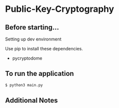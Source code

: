 # Public-Key-Cryptography


## Before starting...

Setting up dev environment

Use pip to install these dependencies.

- pycryptodome

## To run the application

```bash
$ python3 main.py
```

## Additional Notes
